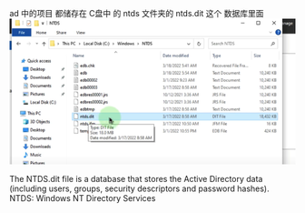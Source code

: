 
ad 中的项目 都储存在 C盘中 的 ntds 文件夹的 ntds.dit  这个 数据库里面
![](image/Pasted%20image%2020240221144546.png)


The NTDS.dit file is a database that stores the Active Directory data (including users, groups, security descriptors and password hashes). 
NTDS: Windows NT Directory Services
